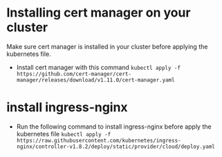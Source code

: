 # Installing cert manager on your cluster
Make sure cert manager is installed in your cluster before applying the kubernetes file.

- Install cert manager with this command
`kubectl apply -f https://github.com/cert-manager/cert-manager/releases/download/v1.11.0/cert-manager.yaml`

# install ingress-nginx

- Run the following command to install ingress-nginx before apply the kubernetes file
`kubectl apply -f https://raw.githubusercontent.com/kubernetes/ingress-nginx/controller-v1.8.2/deploy/static/provider/cloud/deploy.yaml`
